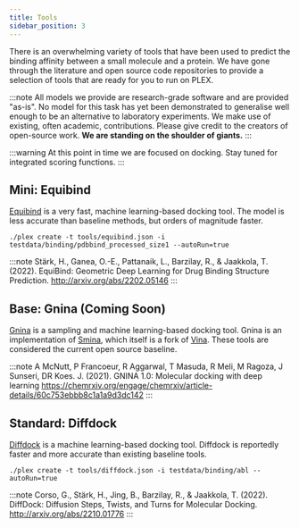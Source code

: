 ```yaml
---
title: Tools
sidebar_position: 3
---
```


There is an overwhelming variety of tools that have been used to predict the binding affinity between a small molecule and a protein. We have gone through the literature and open source code repositories to provide a selection of tools that are ready for you to run on PLEX. 

:::note
All models we provide are research-grade software and are provided "as-is". No model for this task has yet been demonstrated to generalise well enough to be an alternative to laboratory experiments. We make use of existing, often academic, contributions. Please give credit to the creators of open-source work. **We are standing on the shoulder of giants.**
:::

:::warning
At this point in time we are focused on docking. Stay tuned for integrated scoring functions.
:::


## Mini: Equibind
[Equibind](https://github.com/HannesStark/EquiBind) is a very fast, machine learning-based docking tool. The model is less accurate than baseline methods, but orders of magnitude faster.

````
./plex create -t tools/equibind.json -i testdata/binding/pdbbind_processed_size1 --autoRun=true
````

:::note
Stärk, H., Ganea, O.-E., Pattanaik, L., Barzilay, R., & Jaakkola, T. (2022). EquiBind: Geometric Deep Learning for Drug Binding Structure Prediction. http://arxiv.org/abs/2202.05146
:::


## Base: Gnina (Coming Soon)
[Gnina](https://github.com/gnina/gnina) is a sampling and machine learning-based docking tool. Gnina is an implementation of [Smina](https://sourceforge.net/projects/smina/), which itself is a fork of [Vina](https://vina.scripps.edu/). These tools are considered the current open source baseline.

:::note
A McNutt, P Francoeur, R Aggarwal, T Masuda, R Meli, M Ragoza, J Sunseri, DR Koes. J. (2021). GNINA 1.0: Molecular docking with deep learning https://chemrxiv.org/engage/chemrxiv/article-details/60c753ebbb8c1a1a9d3dc142
:::

## Standard: Diffdock
[Diffdock](https://github.com/gcorso/DiffDock) is a machine learning-based docking tool. Diffdock is reportedly faster and more accurate than existing baseline tools.

````
./plex create -t tools/diffdock.json -i testdata/binding/abl --autoRun=true
````

:::note
Corso, G., Stärk, H., Jing, B., Barzilay, R., & Jaakkola, T. (2022). DiffDock: Diffusion Steps, Twists, and Turns for Molecular Docking. http://arxiv.org/abs/2210.01776
:::
